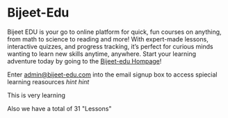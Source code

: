 # Bijeet-Edu
Bijeet EDU is your go to online platform for quick, fun courses on anything, from math to science to reading and more! With expert-made lessons, interactive quizzes, and progress tracking, it’s perfect for curious minds wanting to learn new skills anytime, anywhere. Start your learning adventure today by going to the [Bijeet-edu Hompage](https://bijeet-d.github.io/bijeet-edu.github.io)!



Enter admin@bijeet-edu.com into the email signup box to access spiecial learning reasources *hint hint*

This is very learning

Also we have a total of 31 "Lessons"
